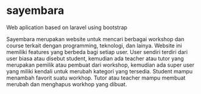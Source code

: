 # sayembara
Web aplication based on laravel using bootstrap 

Sayembara merupakan website untuk mencari berbagai workshop dan course terkait dengan programming, teknologi, dan lainya. Website ini memiliki features yang berbeda bagi setiap user. User sendiri terdiri dari user biasa atau disebut student, kemudian ada teacher atau tutor yang merupakan pemilik atau pembuat dari workshop, kemudian ada super user yang miliki kendali untuk merubah kategori yang tersedia. Student mampu menambah favorit suatu workhop. Tutor atau teacher mampu membuat merubah dan menghapus workhop yang dibuat.
